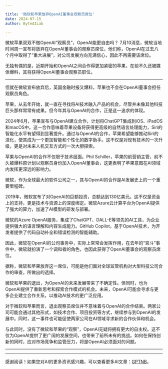 ```yaml
---

title: '微软和苹果放弃OpenAI董事会观察员席位'
date: 2024-07-15
author: ByteAILab

---
```


微软苹果双双不做OpenAI“观察员”，OpenAI能更自由吗？
7月10消息，微软当地时间周一宣布将放弃在OpenAI董事会的观察员席位，他们称，OpenAI在过去八个月中取得了“重大进展”，对公司发展方向充满信心，因此不再需要该席位。

无独有偶的是，近期开始和OpenAI之间合作得更加紧密的苹果，在前不久还被媒体爆料，其将获得OpenAI董事会观察员职位。

---
但就在微软宣布放弃后，英国金融时报又爆料，苹果也不会在OpenAI董事会担任观察员角色。

苹果，从去年开始，就一直在寻找将AI技术融入产品的机会，尽管并未像其他科技巨头那样常常有成果。但今年其与OpenAI的合作，正是这一追求的体现。

2024年6月，苹果宣布与OpenAI建立合作，计划将ChatGPT集成到iOS、iPadOS和macOS中。这一合作意味着苹果设备将获得更高级的自然语言处理能力，Siri的智能化水平有望得到显著提升。通过与OpenAI的合作，苹果希望能够推动Siri的进化，使其成为一个更加智能和个性化的数字助手。这不仅是对现有技术的一次升级，更是对未来人机交互方式的一次大胆探索。

苹果与OpenAI的合作不仅限于技术层面。Phil Schiller，苹果的前营销主管，前不久被爆料原计划以观察员身份加入OpenAI董事会，这更表明了苹果意图在AI领域内发挥更深远的影响力。

微软，作为全球最大的软件公司之一，其与OpenAI的合作是AI发展史上的一个重要里程碑。

2019年，微软宣布了对OpenAI的巨额投资，总额达到130亿美元。这不仅是资金上的支持，更是技术与资源上的深度绑定。微软Azure云计算平台为OpenAI提供了强大的算力，加速了AI模型的研发与部署。

微软的Azure OpenAI服务，集成了ChatGPT、DALL-E等领先的AI工具，为企业提供强大的语言理解和内容生成能力。GitHub Copilot，基于OpenAI技术，为开发者提供了代码自动补全和错误检测的智能辅助。

因此，微软在OpenAI的公司事务中，实际上常常会发挥作用，在去年的“宫斗”事件中，微软就扮演了一个调和者的角色，也因此获得了OpenAI董事会的观察员席位。

据称，微软和苹果放弃这一席位，可能是他们面对全球监管机构对大型科技公司合作的审查，所做出的选择。

微软和苹果的退出，为OpenAI的未来发展带来了不确定性。但同时，也为OpenAI提供了重新思考和探索合作模式的机会。未来，OpenAI可能会寻求与更多企业建立合作关系，以推动AI技术的更广泛应用。

对于微软和苹果而言，退出观察员席位并不意味着与OpenAI的合作结束。两家公司可能会通过其他形式，如技术合作、项目投资等方式，继续参与到OpenAI的发展中。同时，这一事件也可能促使两家公司在AI领域寻求新的合作伙伴和机会。

与此同时，没有了微软和苹果的“观察”，OpenAI无疑将拥有更大的自主权。这不仅为OpenAI提供了更广阔的发展空间，也带来了前所未有的挑战。如何在保持创新的同时，应对市场竞争和监管压力，将是OpenAI必须面对的问题。 

---
---
感谢阅读！如果您对AI的更多资讯感兴趣，可以查看更多AI文章：[GPTNB](https://gptnb.com)。